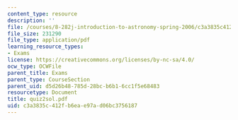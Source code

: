 ```yaml
---
content_type: resource
description: ''
file: /courses/8-282j-introduction-to-astronomy-spring-2006/c3a3835c412fb6eae97ad06bc3756187_quiz2sol.pdf
file_size: 231290
file_type: application/pdf
learning_resource_types:
- Exams
license: https://creativecommons.org/licenses/by-nc-sa/4.0/
ocw_type: OCWFile
parent_title: Exams
parent_type: CourseSection
parent_uid: d5d26b48-785d-28bc-b6b1-6cc1f5e68483
resourcetype: Document
title: quiz2sol.pdf
uid: c3a3835c-412f-b6ea-e97a-d06bc3756187
---
```

